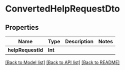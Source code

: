 # ConvertedHelpRequestDto

## Properties
Name | Type | Description | Notes
------------ | ------------- | ------------- | -------------
**helpRequestId** | **Int** |  | 

[[Back to Model list]](../README.md#documentation-for-models) [[Back to API list]](../README.md#documentation-for-api-endpoints) [[Back to README]](../README.md)


